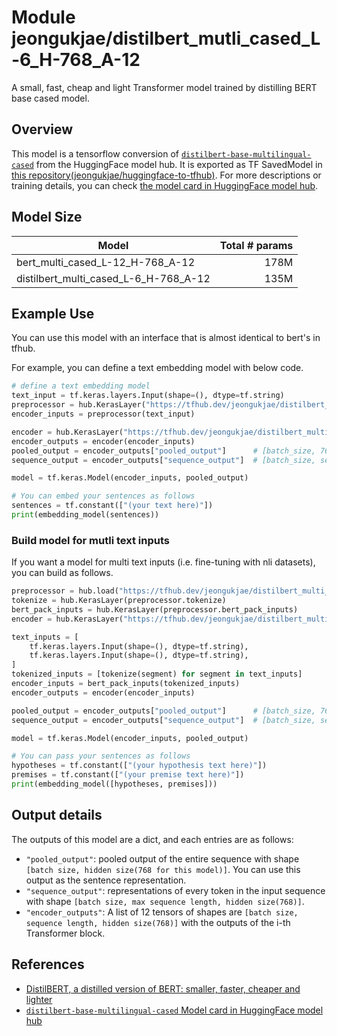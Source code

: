 # Module jeongukjae/distilbert_mutli_cased_L-6_H-768_A-12

A small, fast, cheap and light Transformer model trained by distilling BERT base cased model.

<!-- asset-path: https://storage.googleapis.com/jeongukjae-tf-models/distilbert/distilbert-base-multilingual-cased.tar.gz -->
<!-- network-architecture: transformer -->
<!-- task: text-embedding -->
<!-- license: apache-2.0 -->
<!-- fine-tunable: true -->
<!-- format: saved_model_2 -->

## Overview

This model is a tensorflow conversion of [`distilbert-base-multilingual-cased`](https://huggingface.co/distilbert-base-multilingual-cased) from the HuggingFace model hub. It is exported as TF SavedModel in [this repository(jeongukjae/huggingface-to-tfhub)](https://github.com/jeongukjae/huggingface-to-tfhub). For more descriptions or training details, you can check [the model card in HuggingFace model hub](https://huggingface.co/distilbert-base-cased).

## Model Size

| Model                                 | Total # params |
| ------------------------------------- | -------------: |
| bert_multi_cased_L-12_H-768_A-12      |           178M |
| distilbert_multi_cased_L-6_H-768_A-12 |           135M |

## Example Use

You can use this model with an interface that is almost identical to bert's in tfhub.

For example, you can define a text embedding model with below code.

```python
# define a text embedding model
text_input = tf.keras.layers.Input(shape=(), dtype=tf.string)
preprocessor = hub.KerasLayer("https://tfhub.dev/jeongukjae/distilbert_multi_cased_preprocess/1")
encoder_inputs = preprocessor(text_input)

encoder = hub.KerasLayer("https://tfhub.dev/jeongukjae/distilbert_multi_cased_L-6_H-768_A-12/1", trainable=True)
encoder_outputs = encoder(encoder_inputs)
pooled_output = encoder_outputs["pooled_output"]      # [batch_size, 768].
sequence_output = encoder_outputs["sequence_output"]  # [batch_size, seq_length, 768].

model = tf.keras.Model(encoder_inputs, pooled_output)

# You can embed your sentences as follows
sentences = tf.constant(["(your text here)"])
print(embedding_model(sentences))
```

### Build model for mutli text inputs

If you want a model for multi text inputs (i.e. fine-tuning with nli datasets), you can build as follows.

```python
preprocessor = hub.load("https://tfhub.dev/jeongukjae/distilbert_multi_cased_preprocess/1")
tokenize = hub.KerasLayer(preprocessor.tokenize)
bert_pack_inputs = hub.KerasLayer(preprocessor.bert_pack_inputs)
encoder = hub.KerasLayer("https://tfhub.dev/jeongukjae/distilbert_multi_cased_L-6_H-768_A-12/1", trainable=True)

text_inputs = [
    tf.keras.layers.Input(shape=(), dtype=tf.string),
    tf.keras.layers.Input(shape=(), dtype=tf.string),
]
tokenized_inputs = [tokenize(segment) for segment in text_inputs]
encoder_inputs = bert_pack_inputs(tokenized_inputs)
encoder_outputs = encoder(encoder_inputs)

pooled_output = encoder_outputs["pooled_output"]      # [batch_size, 768].
sequence_output = encoder_outputs["sequence_output"]  # [batch_size, seq_length, 768].

model = tf.keras.Model(encoder_inputs, pooled_output)

# You can pass your sentences as follows
hypotheses = tf.constant(["(your hypothesis text here)"])
premises = tf.constant(["(your premise text here)"])
print(embedding_model([hypotheses, premises]))
```

## Output details

The outputs of this model are a dict, and each entries are as follows:

- `"pooled_output"`: pooled output of the entire sequence with shape `[batch size, hidden size(768 for this model)]`. You can use this output as the sentence representation.
- `"sequence_output"`: representations of every token in the input sequence with shape `[batch size, max sequence length, hidden size(768)]`.
- `"encoder_outputs"`: A list of 12 tensors of shapes are `[batch size, sequence length, hidden size(768)]` with the outputs of the i-th Transformer block.

## References

- [DistilBERT, a distilled version of BERT: smaller, faster, cheaper and lighter](https://arxiv.org/abs/1910.01108)
- [`distilbert-base-multilingual-cased` Model card in HuggingFace model hub](https://huggingface.co/distilbert-base-multilingual-cased)
